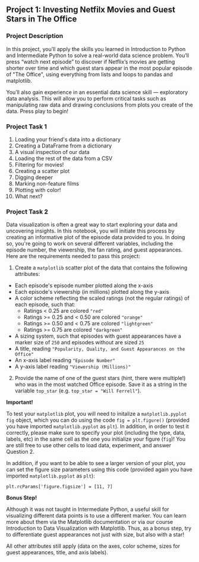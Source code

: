 ## Project 1: Investing Netfilx Movies and Guest Stars in The Office
### Project Description
In this project, you’ll apply the skills you learned in Introduction to Python and Intermediate Python to solve a real-world data science problem. You’ll press “watch next episode” to discover if Netflix’s movies are getting shorter over time and which guest stars appear in the most popular episode of "The Office", using everything from lists and loops to pandas and matplotlib.

You’ll also gain experience in an essential data science skill — exploratory data analysis. This will allow you to perform critical tasks such as manipulating raw data and drawing conclusions from plots you create of the data. Press play to begin!
### Project Task 1
1. Loading your friend's data into a dictionary
2. Creating a DataFrame from a dictionary
3. A visual inspection of our data
4. Loading the rest of the data from a CSV
5. Filtering for movies!
6. Creating a scatter plot
7. Digging deeper
8. Marking non-feature films
9. Plotting with color!
10. What next?

### Project Task 2
Data visualization is often a great way to start exploring your data and uncovering insights. In this notebook, you will initiate this process by creating an informative plot of the episode data provided to you. In doing so, you're going to work on several different variables, including the episode number, the viewership, the fan rating, and guest appearances. Here are the requirements needed to pass this project:

1. Create a `matplotlib` scatter plot of the data that contains the following attributes:

* Each episode's episode number plotted along the x-axis
* Each episode's viewership (in millions) plotted along the y-axis
* A color scheme reflecting the scaled ratings (not the regular ratings) of each episode, such that:
    * Ratings < 0.25 are colored `"red"`
    * Ratings >= 0.25 and < 0.50 are colored `"orange"`
    * Ratings >= 0.50 and < 0.75 are colored `"lightgreen"`
    * Ratings >= 0.75 are colored `"darkgreen"`
* A sizing system, such that episodes with guest appearances have a marker size of `250` and episodes without are sized `25`
* A title, reading `"Popularity, Quality, and Guest Appearances on the Office"`
* An x-axis label reading `"Episode Number"`
* A y-axis label reading `"Viewership (Millions)"`

2. Provide the name of one of the guest stars (hint, there were multiple!) who was in the most watched Office episode. Save it as a string in the variable `top_star` (e.g. `top_star = "Will Ferrell"`).

**Important!**

To test your `matplotlib` plot, you will need to initalize a `matplotlib.pyplot` `fig` object, which you can do using the code `fig = plt.figure()` (provided you have imported `matplotlib.pyplot` as `plt`). In addition, in order to test it correctly, please make sure to specify your plot (including the type, data, labels, etc) in the same cell as the one you initialize your figure (`fig`)! You are still free to use other cells to load data, experiment, and answer Question 2.

In addition, if you want to be able to see a larger version of your plot, you can set the figure size parameters using this code (provided again you have imported `matplotlib.pyplot` as `plt`):

`plt.rcParams['figure.figsize'] = [11, 7]`

**Bonus Step!**

Although it was not taught in Intermediate Python, a useful skill for visualizing different data points is to use a different marker. You can learn more about them via the Matplotlib documentation or via our course Introduction to Data Visualization with Matplotlib. Thus, as a bonus step, try to differentiate guest appearances not just with size, but also with a star!

All other attributes still apply (data on the axes, color scheme, sizes for guest appearances, title, and axis labels).
